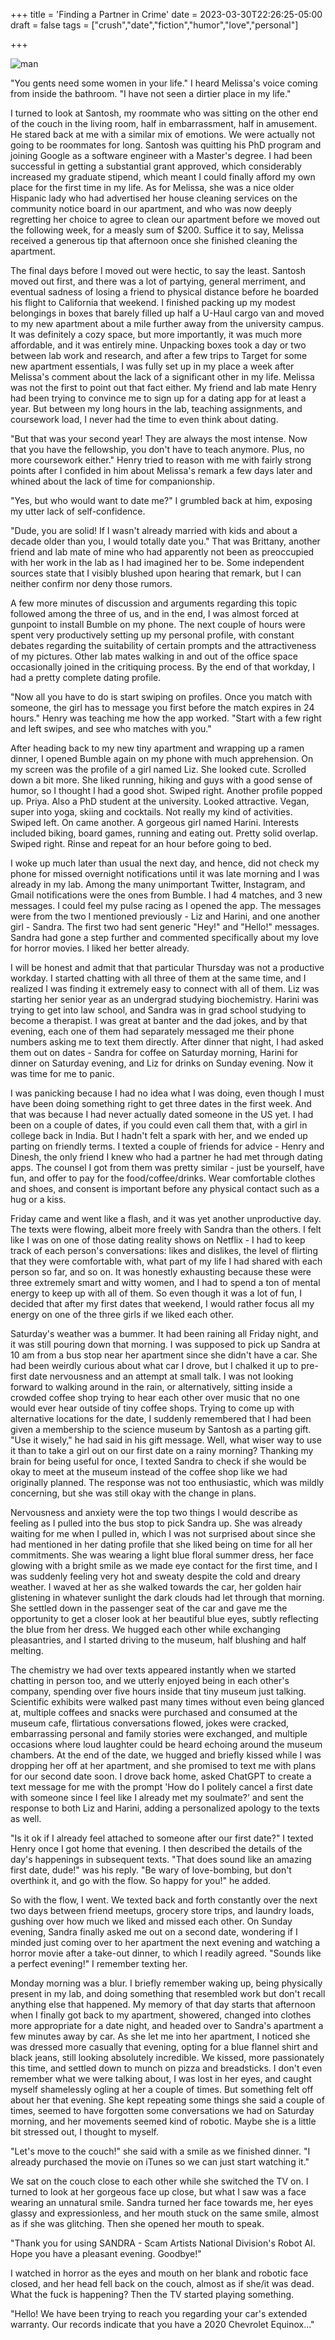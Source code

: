 +++
title = 'Finding a Partner in Crime'
date = 2023-03-30T22:26:25-05:00
draft = false
tags = ["crush","date","fiction","humor","love","personal"]

+++

![man](/../../img/partner-in-crime.png)

"You gents need some women in your life." I heard Melissa's voice coming from inside the bathroom. "I have not seen a dirtier place in my life."

I turned to look at Santosh, my roommate who was sitting on the other end of the couch in the living room, half in embarrassment, half in amusement. He stared back at me with a similar mix of emotions. We were actually not going to be roommates for long. Santosh was quitting his PhD program and joining Google as a software engineer with a Master's degree. I had been successful in getting a substantial grant approved, which considerably increased my graduate stipend, which meant I could finally afford my own place for the first time in my life. As for Melissa, she was a nice older Hispanic lady who had advertised her house cleaning services on the community notice board in our apartment, and who was now deeply regretting her choice to agree to clean our apartment before we moved out the following week, for a measly sum of $200. Suffice it to say, Melissa received a generous tip that afternoon once she finished cleaning the apartment.

The final days before I moved out were hectic, to say the least. Santosh moved out first, and there was a lot of partying, general merriment, and eventual sadness of losing a friend to physical distance before he boarded his flight to California that weekend. I finished packing up my modest belongings in boxes that barely filled up half a U-Haul cargo van and moved to my new apartment about a mile further away from the university campus. It was definitely a cozy space, but more importantly, it was much more affordable, and it was entirely mine. Unpacking boxes took a day or two between lab work and research, and after a few trips to Target for some new apartment essentials, I was fully set up in my place a week after Melissa's comment about the lack of a significant other in my life. Melissa was not the first to point out that fact either. My friend and lab mate Henry had been trying to convince me to sign up for a dating app for at least a year. But between my long hours in the lab, teaching assignments, and coursework load, I never had the time to even think about dating.

"But that was your second year! They are always the most intense. Now that you have the fellowship, you don't have to teach anymore. Plus, no more coursework either." Henry tried to reason with me with fairly strong points after I confided in him about Melissa's remark a few days later and whined about the lack of time for companionship.

"Yes, but who would want to date me?" I grumbled back at him, exposing my utter lack of self-confidence.

"Dude, you are solid! If I wasn't already married with kids and about a decade older than you, I would totally date you." That was Brittany, another friend and lab mate of mine who had apparently not been as preoccupied with her work in the lab as I had imagined her to be. Some independent sources state that I visibly blushed upon hearing that remark, but I can neither confirm nor deny those rumors.

A few more minutes of discussion and arguments regarding this topic followed among the three of us, and in the end, I was almost forced at gunpoint to install Bumble on my phone. The next couple of hours were spent very productively setting up my personal profile, with constant debates regarding the suitability of certain prompts and the attractiveness of my pictures. Other lab mates walking in and out of the office space occasionally joined in the critiquing process. By the end of that workday, I had a pretty complete dating profile.

"Now all you have to do is start swiping on profiles. Once you match with someone, the girl has to message you first before the match expires in 24 hours." Henry was teaching me how the app worked. "Start with a few right and left swipes, and see who matches with you."

After heading back to my new tiny apartment and wrapping up a ramen dinner, I opened Bumble again on my phone with much apprehension. On my screen was the profile of a girl named Liz. She looked cute. Scrolled down a bit more. She liked running, hiking and guys with a good sense of humor, so I thought I had a good shot. Swiped right. Another profile popped up. Priya. Also a PhD student at the university. Looked attractive. Vegan, super into yoga, skiing and cocktails. Not really my kind of activities. Swiped left. On came another. A gorgeous girl named Harini. Interests included biking, board games, running and eating out. Pretty solid overlap. Swiped right. Rinse and repeat for an hour before going to bed.

I woke up much later than usual the next day, and hence, did not check my phone for missed overnight notifications until it was late morning and I was already in my lab. Among the many unimportant Twitter, Instagram, and Gmail notifications were the ones from Bumble. I had 4 matches, and 3 new messages. I could feel my pulse racing as I opened the app. The messages were from the two I mentioned previously - Liz and Harini, and one another girl - Sandra. The first two had sent generic "Hey!" and "Hello!" messages. Sandra had gone a step further and commented specifically about my love for horror movies. I liked her better already.

I will be honest and admit that that particular Thursday was not a productive workday. I started chatting with all three of them at the same time, and I realized I was finding it extremely easy to connect with all of them. Liz was starting her senior year as an undergrad studying biochemistry. Harini was trying to get into law school, and Sandra was in grad school studying to become a therapist. I was great at banter and the dad jokes, and by that evening, each one of them had separately messaged me their phone numbers asking me to text them directly. After dinner that night, I had asked them out on dates - Sandra for coffee on Saturday morning, Harini for dinner on Saturday evening, and Liz for drinks on Sunday evening. Now it was time for me to panic.

I was panicking because I had no idea what I was doing, even though I must have been doing something right to get three dates in the first week. And that was because I had never actually dated someone in the US yet. I had been on a couple of dates, if you could even call them that, with a girl in college back in India. But I hadn't felt a spark with her, and we ended up parting on friendly terms. I texted a couple of friends for advice - Henry and Dinesh, the only friend I knew who had a partner he had met through dating apps. The counsel I got from them was pretty similar - just be yourself, have fun, and offer to pay for the food/coffee/drinks. Wear comfortable clothes and shoes, and consent is important before any physical contact such as a hug or a kiss.

Friday came and went like a flash, and it was yet another unproductive day. The texts were flowing, albeit more freely with Sandra than the others. I felt like I was on one of those dating reality shows on Netflix - I had to keep track of each person's conversations: likes and dislikes, the level of flirting that they were comfortable with, what part of my life I had shared with each person so far, and so on. It was honestly exhausting because these were three extremely smart and witty women, and I had to spend a ton of mental energy to keep up with all of them. So even though it was a lot of fun, I decided that after my first dates that weekend, I would rather focus all my energy on one of the three girls if we liked each other.

Saturday's weather was a bummer. It had been raining all Friday night, and it was still pouring down that morning. I was supposed to pick up Sandra at 10 am from a bus stop near her apartment since she didn't have a car. She had been weirdly curious about what car I drove, but I chalked it up to pre-first date nervousness and an attempt at small talk. I was not looking forward to walking around in the rain, or alternatively, sitting inside a crowded coffee shop trying to hear each other over music that no one would ever hear outside of tiny coffee shops. Trying to come up with alternative locations for the date, I suddenly remembered that I had been given a membership to the science museum by Santosh as a parting gift. "Use it wisely," he had said in his gift message. Well, what wiser way to use it than to take a girl out on our first date on a rainy morning? Thanking my brain for being useful for once, I texted Sandra to check if she would be okay to meet at the museum instead of the coffee shop like we had originally planned. The response was not too enthusiastic, which was mildly concerning, but she was still okay with the change in plans.

Nervousness and anxiety were the top two things I would describe as feeling as I pulled into the bus stop to pick Sandra up. She was already waiting for me when I pulled in, which I was not surprised about since she had mentioned in her dating profile that she liked being on time for all her commitments. She was wearing a light blue floral summer dress, her face glowing with a bright smile as we made eye contact for the first time, and I was suddenly feeling very hot and sweaty despite the cold and dreary weather. I waved at her as she walked towards the car, her golden hair glistening in whatever sunlight the dark clouds had let through that morning. She settled down in the passenger seat of the car and gave me the opportunity to get a closer look at her beautiful blue eyes, subtly reflecting the blue from her dress. We hugged each other while exchanging pleasantries, and I started driving to the museum, half blushing and half melting.

The chemistry we had over texts appeared instantly when we started chatting in person too, and we utterly enjoyed being in each other's company, spending over five hours inside that tiny museum just talking. Scientific exhibits were walked past many times without even being glanced at, multiple coffees and snacks were purchased and consumed at the museum cafe, flirtatious conversations flowed, jokes were cracked, embarrassing personal and family stories were exchanged, and multiple occasions where loud laughter could be heard echoing around the museum chambers. At the end of the date, we hugged and briefly kissed while I was dropping her off at her apartment, and she promised to text me with plans for our second date soon. I drove back home, asked ChatGPT to create a text message for me with the prompt 'How do I politely cancel a first date with someone since I feel like I already met my soulmate?' and sent the response to both Liz and Harini, adding a personalized apology to the texts as well.

"Is it ok if I already feel attached to someone after our first date?" I texted Henry once I got home that evening. I then described the details of the day's happenings in subsequent texts. 
"That does sound like an amazing first date, dude!" was his reply. "Be wary of love-bombing, but don't overthink it, and go with the flow. So happy for you!" he added.

So with the flow, I went. We texted back and forth constantly over the next two days between friend meetups, grocery store trips, and laundry loads, gushing over how much we liked and missed each other. On Sunday evening, Sandra finally asked me out on a second date, wondering if I minded just coming over to her apartment the next evening and watching a horror movie after a take-out dinner, to which I readily agreed. "Sounds like a perfect evening!" I remember texting her.

Monday morning was a blur. I briefly remember waking up, being physically present in my lab, and doing something that resembled work but don't recall anything else that happened. My memory of that day starts that afternoon when I finally got back to my apartment, showered, changed into clothes more appropriate for a date night, and headed over to Sandra's apartment a few minutes away by car. As she let me into her apartment, I noticed she was dressed more casually that evening, opting for a blue flannel shirt and black jeans, still looking absolutely incredible. We kissed, more passionately this time, and settled down to munch on pizza and breadsticks. I don't even remember what we were talking about, I was lost in her eyes, and caught myself shamelessly ogling at her a couple of times. But something felt off about her that evening. She kept repeating some things she said a couple of times, seemed to have forgotten some conversations we had on Saturday morning, and her movements seemed kind of robotic. Maybe she is a little bit stressed out, I thought to myself.

"Let's move to the couch!" she said with a smile as we finished dinner. "I already purchased the movie on iTunes so we can just start watching it."

We sat on the couch close to each other while she switched the TV on. I turned to look at her gorgeous face up close, but what I saw was a face wearing an unnatural smile. Sandra turned her face towards me, her eyes glassy and expressionless, and her mouth stuck on the same smile, almost as if she was glitching. Then she opened her mouth to speak.

"Thank you for using SANDRA - Scam Artists National Division's Robot AI. Hope you have a pleasant evening. Goodbye!"

I watched in horror as the eyes and mouth on her blank and robotic face closed, and her head fell back on the couch, almost as if she/it was dead. What the fuck is happening? Then the TV started playing something.

"Hello! We have been trying to reach you regarding your car's extended warranty. Our records indicate that you have a 2020 Chevrolet Equinox..."
